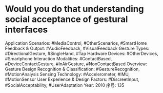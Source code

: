# Would you do that understanding social acceptance of gestural interfaces

Application Scenarios: #MediaControl, #OtherScenarios, #SmartHome
Feedback & Output: #AudioFeedback, #VisualFeedback
Gesture Types: #DirectionalGesture, #SingleHand, #Tap
Hardware Devices: #OtherDevices, #Smartphone
Interaction Modalities: #ContactBased, #DeviceContactGesture, #InAirGesture, #NonContactBased
Overview: Gesture Design
Recognition & Classification: #GestureRecognition, #MotionAnalysis
Sensing Technology: #Accelerometer, #IMU, #MotionSensor
User Experience & Design Factors: #DiscreetInput, #SocialAcceptability, #UserAdaptation
Year: 2010
序号: 135